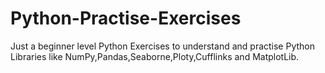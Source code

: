 # Python-Practise-Exercises
Just a beginner level Python Exercises to understand and practise Python Libraries like NumPy,Pandas,Seaborne,Ploty,Cufflinks and MatplotLib.
